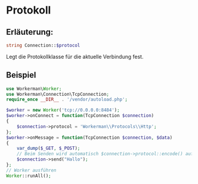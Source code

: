# Protokoll

## Erläuterung:
```php
string Connection::$protocol
```

Legt die Protokollklasse für die aktuelle Verbindung fest.


## Beispiel

```php
use Workerman\Worker;
use Workerman\Connection\TcpConnection;
require_once __DIR__ . '/vendor/autoload.php';

$worker = new Worker('tcp://0.0.0.0:8484');
$worker->onConnect = function(TcpConnection $connection)
{
    $connection->protocol = 'Workerman\\Protocols\\Http';
};
$worker->onMessage = function(TcpConnection $connection, $data)
{
    var_dump($_GET, $_POST);
    // Beim Senden wird automatisch $connection->protocol::encode() aufgerufen, um die Daten zu verpacken und dann zu senden
    $connection->send("Hallo");
};
// Worker ausführen
Worker::runAll();
```
